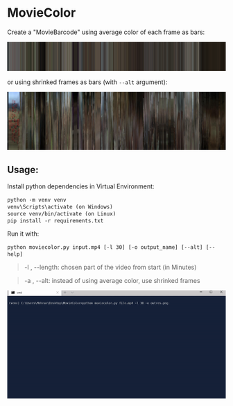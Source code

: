 # MovieColor

Create a "MovieBarcode" using average color of each frame as bars:

![image of test output](https://github.com/AsaadMe/MovieColor/blob/master/doc/outresult.png)

or using shrinked frames as bars (with `--alt` argument):

![image of test output2](https://github.com/AsaadMe/MovieColor/blob/master/doc/outresult2.jpg)

## Usage:

Install python dependencies in Virtual Environment:
```
python -m venv venv
venv\Scripts\activate (on Windows)
source venv/bin/activate (on Linux)
pip install -r requirements.txt
```
Run it with:
```
python moviecolor.py input.mp4 [-l 30] [-o output_name] [--alt] [--help]
```
>-l , --length: chosen part of the video from start (in Minutes)

>-a , --alt: instead of using average color, use shrinked frames


![Usage](https://github.com/AsaadMe/MovieColor/blob/master/doc/usage.gif)